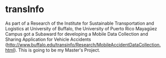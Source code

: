 transInfo
=========

As part of a Research of the Institute for Sustainable Transportation and Logistics at University of Buffalo, the University of Puerto Rico Mayagüez Campus got a Subaward for developing a Mobile Data Collection and Sharing Application for Vehicle Accidents (http://www.buffalo.edu/transinfo/Research/MobileAccidentDataCollection.html). This is going to be my Master's Project.
